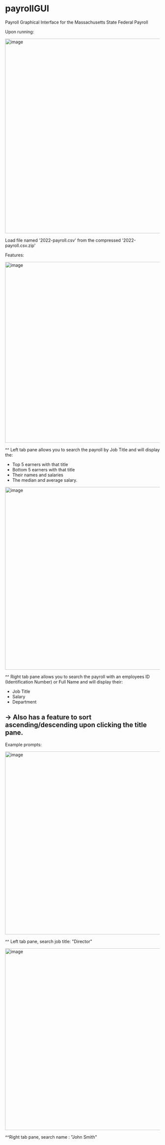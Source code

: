 # payrollGUI
Payroll Graphical Interface for the Massachusetts State Federal Payroll




Upon running:

<img width="633" alt="image" src="https://github.com/ahmkhn/payrollGUI/assets/104601942/be77c1fa-40d5-4873-9d9b-1168c242978c">

Load file named '2022-payroll.csv' from the compressed '2022-payroll.csv.zip'

Features:

<img width="588" alt="image" src="https://github.com/ahmkhn/payrollGUI/assets/104601942/60fe98e9-5329-42bd-b83d-70aa9c4b0719">


^^ Left tab pane allows you to search the payroll by Job Title and will display the:
  - Top 5 earners with that title
  - Bottom 5 earners with that title
  - Their names and salaries
  - The median and average salary.

<img width="594" alt="image" src="https://github.com/ahmkhn/payrollGUI/assets/104601942/d9eae3dc-1eb6-472e-942c-fddb2e084b5b">

^^ Right tab pane allows you to search the payroll with an employees ID (Identification Number) or Full Name and will display their:
- Job Title
- Salary
- Department

-> Also has a feature to sort ascending/descending upon clicking the title pane.
-------
Example prompts:

<img width="595" alt="image" src="https://github.com/ahmkhn/payrollGUI/assets/104601942/0785f334-0037-43bc-bf6f-ba3d30cbe922">


^^ Left tab pane, search job title: "Director"

<img width="591" alt="image" src="https://github.com/ahmkhn/payrollGUI/assets/104601942/a1835ad8-e492-4599-9fa7-ab13cfe7ce80">

^^Right tab pane, search name : "John Smith"
